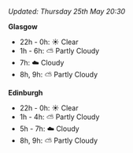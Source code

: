 *Updated: Thursday 25th May 20:30*

**Glasgow**

* 22h - 0h: :sunny: Clear
* 1h - 6h: :partly_sunny: Partly Cloudy
* 7h: :cloud: Cloudy
* 8h, 9h: :partly_sunny: Partly Cloudy

**Edinburgh**

* 22h - 0h: :sunny: Clear
* 1h - 4h: :partly_sunny: Partly Cloudy
* 5h - 7h: :cloud: Cloudy
* 8h, 9h: :partly_sunny: Partly Cloudy
